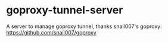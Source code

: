 # goproxy-tunnel-server
A server to manage goproxy tunnel, thanks snail007's goproxy: https://github.com/snail007/goproxy
